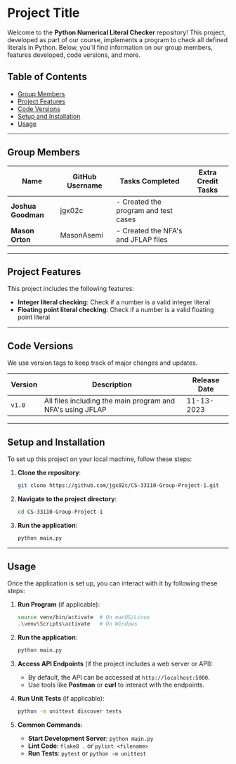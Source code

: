 
# Project Title

Welcome to the **Python Numerical Literal Checker** repository! This project, developed as part of our course, implements a program to check all defined literals in Python. Below, you'll find information on our group members, features developed, code versions, and more.

## Table of Contents

- [Group Members](#group-members)
- [Project Features](#project-features)
- [Code Versions](#code-versions)
- [Setup and Installation](#setup-and-installation)
- [Usage](#usage)

---

## Group Members

| Name                 | GitHub Username     | Tasks Completed                                                                                 | Extra Credit Tasks                          |
|----------------------|---------------------|-------------------------------------------------------------------------------------------------|---------------------------------------------|
| **Joshua Goodman**    | jgx02c  | - Created the program and test cases |
| **Mason Orton**    | MasonAsemi   | - Created the NFA's and JFLAP files |

---

## Project Features

This project includes the following features:

- **Integer literal checking**: Check if a number is a valid integer literal
- **Floating point literal checking**: Check if a number is a valid floating point literal

---

## Code Versions

We use version tags to keep track of major changes and updates.

| Version | Description                                                             | Release Date |
|---------|-------------------------------------------------------------------------|--------------|
| `v1.0`  | All files including the main program and NFA's using JFLAP              |  11-13-2023  |


---

## Setup and Installation

To set up this project on your local machine, follow these steps:

1. **Clone the repository**:
   ```bash
   git clone https://github.com/jgx02c/CS-33110-Group-Project-1.git
   ```

2. **Navigate to the project directory**:
   ```bash
   cd CS-33110-Group-Project-1
   ```

3. **Run the application**:
   ```bash
   python main.py
   ```

---

## Usage

Once the application is set up, you can interact with it by following these steps:

1. **Run Program** (if applicable):
   ```bash
   source venv/bin/activate  # On macOS/Linux
   .\venv\Scripts\activate   # On Windows
   ```

2. **Run the application**:
   ```bash
   python main.py
   ```

3. **Access API Endpoints** (if the project includes a web server or API):
   - By default, the API can be accessed at `http://localhost:5000`.
   - Use tools like **Postman** or **curl** to interact with the endpoints.
   
4. **Run Unit Tests** (if applicable):
   ```bash
   python -m unittest discover tests
   ```

5. **Common Commands**:
   - **Start Development Server**: `python main.py`
   - **Lint Code**: `flake8 .` or `pylint <filename>`
   - **Run Tests**: `pytest` or `python -m unittest`
